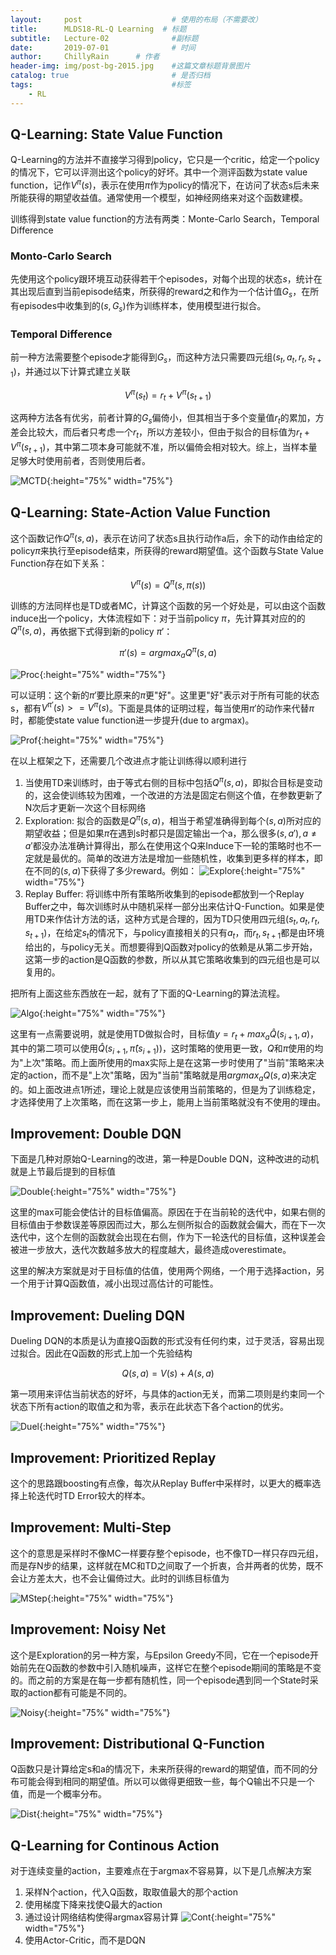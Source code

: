 ```yaml
---
layout:     post                    # 使用的布局（不需要改）
title:      MLDS18-RL-Q Learning  # 标题 
subtitle:   Lecture-02              #副标题
date:       2019-07-01              # 时间
author:     ChillyRain      # 作者
header-img: img/post-bg-2015.jpg    #这篇文章标题背景图片
catalog: true                       # 是否归档
tags:                               #标签
    - RL
---
```


## Q-Learning: State Value Function

Q-Learning的方法并不直接学习得到policy，它只是一个critic，给定一个policy的情况下，它可以评测出这个policy的好坏。其中一个测评函数为state value
function，记作$V^{\pi}(s)$，表示在使用$\pi$作为policy的情况下，在访问了状态s后未来所能获得的期望收益值。通常使用一个模型，如神经网络来对这个函数建模。

训练得到state value function的方法有两类：Monte-Carlo Search，Temporal Difference

### Monto-Carlo Search

先使用这个policy跟环境互动获得若干个episodes，对每个出现的状态$s$，统计在其出现后直到当前episode结束，所获得的reward之和作为一个估计值$G_s$，在所有episodes中收集到的$(s, G_s)$作为训练样本，使用模型进行拟合。

### Temporal Difference

前一种方法需要整个episode才能得到$G_s$，而这种方法只需要四元组$(s_t, a_t, r_t, s_{t+1})$，并通过以下计算式建立关联

$$
V^{\pi}(s_t) = r_t + V^{\pi}(s_{t+1})
$$

这两种方法各有优劣，前者计算的$G_s$偏倚小，但其相当于多个变量值$r_t$的累加，方差会比较大，而后者只考虑一个$r_t$，所以方差较小，但由于拟合的目标值为$r_t + V^{\pi}(s_{t+1})$，其中第二项本身可能就不准，所以偏倚会相对较大。综上，当样本量足够大时使用前者，否则使用后者。

![MCTD](/img/post-RL-Q-MCTD.png){:height="75%" width="75%"}


## Q-Learning: State-Action Value Function

这个函数记作$Q^{\pi}(s, a)$，表示在访问了状态s且执行动作a后，余下的动作由给定的policy$\pi$来执行至episode结束，所获得的reward期望值。这个函数与State Value Function存在如下关系：

$$V^{\pi}(s) = Q^{\pi}(s, \pi(s))$$

训练的方法同样也是TD或者MC，计算这个函数的另一个好处是，可以由这个函数induce出一个policy，大体流程如下：对于当前policy $\pi$，先计算其对应的的$Q^{\pi}(s, a)$，再依据下式得到新的policy $\pi'$：

$$\pi'(s) = argmax_a Q^{\pi}(s, a)$$

![Proc](/img/post-RL-Q-induce.png){:height="75%" width="75%"}

可以证明：这个新的$\pi'$要比原来的$\pi$更"好"。这里更"好"表示对于所有可能的状态s，都有$V^{\pi'}(s) >= V^{\pi}(s)$。下面是具体的证明过程，每当使用$\pi'$的动作来代替$\pi$时，都能使state value function进一步提升(due to argmax)。

![Prof](/img/post-RL-Q-prof.png){:height="75%" width="75%"}

在以上框架之下，还需要几个改进点才能让训练得以顺利进行
1. 当使用TD来训练时，由于等式右侧的目标中包括$Q^{\pi}(s, a)$，即拟合目标是变动的，这会使训练较为困难，一个改进的方法是固定右侧这个值，在参数更新了N次后才更新一次这个目标网络
2. Exploration: 拟合的函数是$Q^{\pi}(s, a)$，相当于希望准确得到每个$(s, a)$所对应的期望收益；但是如果$\pi$在遇到s时都只是固定输出一个a，那么很多$(s, a'), a \ne a'$都没办法准确计算得出，那么在使用这个Q来Induce下一轮的策略时也不一定就是最优的。简单的改进方法是增加一些随机性，收集到更多样的样本，即在不同的$(s, a)$下获得了多少reward。例如：
![Explore](/img/post-RL-Q-explore.png){:height="75%" width="75%"}
3. Replay Buffer: 将训练中所有策略所收集到的episode都放到一个Replay Buffer之中，每次训练时从中随机采样一部分出来估计Q-Function。如果是使用TD来作估计方法的话，这种方式是合理的，因为TD只使用四元组$(s_t, a_t, r_t, s_{t+1})$，在给定$s_t$的情况下，与policy直接相关的只有$a_t$，而$r_t, s_{t+1}$都是由环境给出的，与policy无关。而想要得到Q函数对policy的依赖是从第二步开始，这第一步的action是Q函数的参数，所以从其它策略收集到的四元组也是可以复用的。

把所有上面这些东西放在一起，就有了下面的Q-Learning的算法流程。

![Algo](/img/post-RL-Q-algo.png){:height="75%" width="75%"}

这里有一点需要说明，就是使用TD做拟合时，目标值$y = r_t + max_a \hat{Q}(s_{i+1}, a)$，其中的第二项可以使用$\hat{Q}(s_{i+1}, \hat{\pi}(s_{i+1}))$，这时策略的使用更一致，$Q$和$\pi$使用的均为"上次"策略。而上面所使用的max实际上是在这第一步时使用了"当前"策略来决定的action，而不是"上次"策略，因为"当前"策略就是用$argmax_a Q(s,
a)$来决定的。如上面改进点1所述，理论上就是应该使用当前策略的，但是为了训练稳定，才选择使用了上次策略，而在这第一步上，能用上当前策略就没有不使用的理由。

## Improvement: Double DQN

下面是几种对原始Q-Learning的改进，第一种是Double DQN，这种改进的动机就是上节最后提到的目标值

![Double](/img/post-RL-Q-double.png){:height="75%" width="75%"}

这里的max可能会使估计的目标值偏高。原因在于在当前轮的迭代中，如果右侧的目标值由于参数误差等原因而过大，那么左侧所拟合的函数就会偏大，而在下一次迭代中，这个左侧的函数就会出现在右侧，作为下一轮迭代的目标值，这种误差会被进一步放大，迭代次数越多放大的程度越大，最终造成overestimate。

这里的解决方案就是对于目标值的估值，使用两个网络，一个用于选择action，另一个用于计算Q函数值，减小出现过高估计的可能性。

## Improvement: Dueling DQN

Dueling DQN的本质是认为直接Q函数的形式没有任何约束，过于灵活，容易出现过拟合。因此在Q函数的形式上加一个先验结构

$$Q(s, a) = V(s) + A(s, a)$$

第一项用来评估当前状态的好坏，与具体的action无关，而第二项则是约束同一个状态下所有action的取值之和为零，表示在此状态下各个action的优劣。

![Duel](/img/post-RL-Q-duel.png){:height="75%" width="75%"}

## Improvement: Prioritized Replay

这个的思路跟boosting有点像，每次从Replay Buffer中采样时，以更大的概率选择上轮迭代时TD Error较大的样本。

## Improvement: Multi-Step

这个的意思是采样时不像MC一样要存整个episode，也不像TD一样只存四元组，而是存N步的结果，这样就在MC和TD之间取了一个折衷，合并两者的优势，既不会让方差太大，也不会让偏倚过大。此时的训练目标值为

![MStep](/img/post-RL-Q-mstep.png){:height="75%" width="75%"}

## Improvement: Noisy Net

这个是Exploration的另一种方案，与Epsilon Greedy不同，它在一个episode开始前先在Q函数的参数中引入随机噪声，这样它在整个episode期间的策略是不变的。而之前的方案是在每一步都有随机性，同一个episode遇到同一个State时采取的action都有可能是不同的。

![Noisy](/img/post-RL-Q-noisynet.png){:height="75%" width="75%"}

## Improvement: Distributional Q-Function

Q函数只是计算给定s和a的情况下，未来所获得的reward的期望值，而不同的分布可能会得到相同的期望值。所以可以做得更细致一些，每个Q输出不只是一个值，而是一个概率分布。

![Dist](/img/post-RL-Q-distQ.png){:height="75%" width="75%"}

## Q-Learning for Continous Action

对于连续变量的action，主要难点在于argmax不容易算，以下是几点解决方案

1. 采样N个action，代入Q函数，取取值最大的那个action
2. 使用梯度下降来找使Q最大的action
3. 通过设计网络结构使得argmax容易计算
![Cont](/img/post-RL-Q-cont.png){:height="75%" width="75%"}
4. 使用Actor-Critic，而不是DQN




